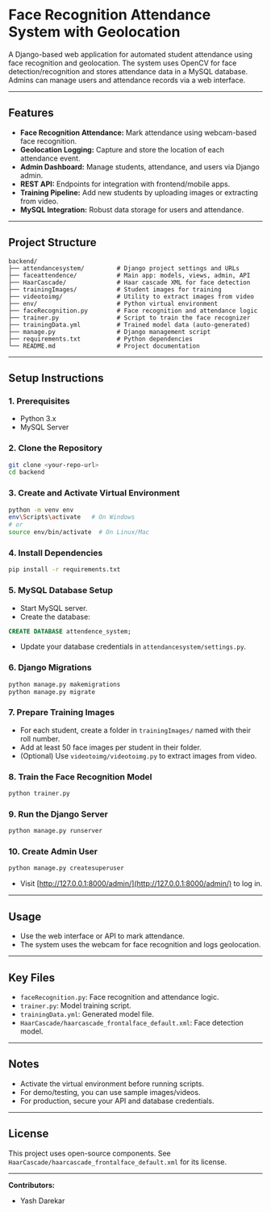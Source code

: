 # Face Recognition Attendance System with Geolocation

A Django-based web application for automated student attendance using face recognition and geolocation. The system uses OpenCV for face detection/recognition and stores attendance data in a MySQL database. Admins can manage users and attendance records via a web interface.

---

## Features

- **Face Recognition Attendance:** Mark attendance using webcam-based face recognition.
- **Geolocation Logging:** Capture and store the location of each attendance event.
- **Admin Dashboard:** Manage students, attendance, and users via Django admin.
- **REST API:** Endpoints for integration with frontend/mobile apps.
- **Training Pipeline:** Add new students by uploading images or extracting from video.
- **MySQL Integration:** Robust data storage for users and attendance.

---

## Project Structure

```
backend/
├── attendancesystem/         # Django project settings and URLs
├── faceattendence/           # Main app: models, views, admin, API
├── HaarCascade/              # Haar cascade XML for face detection
├── trainingImages/           # Student images for training
├── videotoimg/               # Utility to extract images from video
├── env/                      # Python virtual environment
├── faceRecognition.py        # Face recognition and attendance logic
├── trainer.py                # Script to train the face recognizer
├── trainingData.yml          # Trained model data (auto-generated)
├── manage.py                 # Django management script
├── requirements.txt          # Python dependencies
└── README.md                 # Project documentation
```

---

## Setup Instructions

### 1. Prerequisites

- Python 3.x
- MySQL Server

### 2. Clone the Repository

```sh
git clone <your-repo-url>
cd backend
```

### 3. Create and Activate Virtual Environment

```sh
python -m venv env
env\Scripts\activate   # On Windows
# or
source env/bin/activate  # On Linux/Mac
```

### 4. Install Dependencies

```sh
pip install -r requirements.txt
```

### 5. MySQL Database Setup

- Start MySQL server.
- Create the database:

```sql
CREATE DATABASE attendence_system;
```

- Update your database credentials in `attendancesystem/settings.py`.

### 6. Django Migrations

```sh
python manage.py makemigrations
python manage.py migrate
```

### 7. Prepare Training Images

- For each student, create a folder in `trainingImages/` named with their roll number.
- Add at least 50 face images per student in their folder.
- (Optional) Use `videotoimg/videotoimg.py` to extract images from video.

### 8. Train the Face Recognition Model

```sh
python trainer.py
```

### 9. Run the Django Server

```sh
python manage.py runserver
```

### 10. Create Admin User

```sh
python manage.py createsuperuser
```

- Visit [http://127.0.0.1:8000/admin/](http://127.0.0.1:8000/admin/) to log in.

---

## Usage

- Use the web interface or API to mark attendance.
- The system uses the webcam for face recognition and logs geolocation.

---

## Key Files

- `faceRecognition.py`: Face recognition and attendance logic.
- `trainer.py`: Model training script.
- `trainingData.yml`: Generated model file.
- `HaarCascade/haarcascade_frontalface_default.xml`: Face detection model.

---

## Notes

- Activate the virtual environment before running scripts.
- For demo/testing, you can use sample images/videos.
- For production, secure your API and database credentials.

---

## License

This project uses open-source components. See `HaarCascade/haarcascade_frontalface_default.xml` for its license.

---

**Contributors:**  
- Yash Darekar
